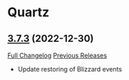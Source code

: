 # Quartz

## [3.7.3](https://github.com/Nevcairiel/Quartz/tree/3.7.3) (2022-12-30)
[Full Changelog](https://github.com/Nevcairiel/Quartz/compare/3.7.2...3.7.3) [Previous Releases](https://github.com/Nevcairiel/Quartz/releases)

- Update restoring of Blizzard events  
